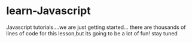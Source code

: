# learn-Javascript
Javascript tutorials....we are just getting started... there are thousands of lines of code for this lesson,but its going to be a lot of fun! stay tuned 
